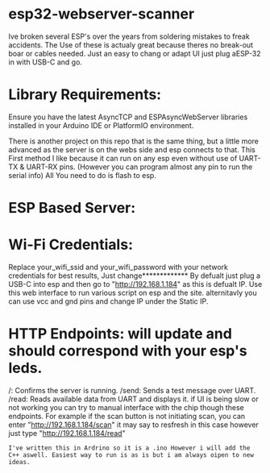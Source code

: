 # esp32-webserver-scanner
   
   Ive broken several ESP's over the years from soldering mistakes to freak accidents. The Use of these is actualy great because theres no break-out boar or cables needed. Just an easy to chang or adapt UI just plug aESP-32  in with USB-C and go.

# Library Requirements:

Ensure you have the latest AsyncTCP and ESPAsyncWebServer libraries installed in your Arduino IDE or PlatformIO environment.

   There is another project on this repo that is the same thing, but a little more advanced as the server is on the webs side and esp connects to that.  This First method I like because it can run on any esp even without use of UART-TX & UART-RX pins. (However you can program almost any pin to run the serial info) All You need to do is flash to esp.

   # ESP Based Server:
   # Wi-Fi Credentials:

Replace your_wifi_ssid and your_wifi_password with your network credentials for best results, Just change************* By defualt just plug a USB-C into esp and then go to "http://192.168.1.184" as this is defualt IP. Use this web interface to run various script on esp and the site. alternitavly you can use vcc and gnd pins and change IP under the Static IP. 
  
 # HTTP Endpoints: will update and should correspond with your esp's leds.

/: Confirms the server is running.
/send: Sends a test message over UART.
/read: Reads available data from UART and displays it.
if UI is being slow or not working you can try to manual interface with the chip though these endpoints. For example if the scan button is not initiating scan, you can enter "http://192.168.1.184/scan" it may say to resfresh in this case however just type "http://192.168.1.184/read"





    I've written this in Ardrino so it is a .ino However i will add the C++ aswell. Easiest way to run is as is but i am always oipen to new ideas.
